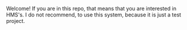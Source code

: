 Welcome!
If you are in this repo, that means that you are interested in HMS's. I do not recommend, to use this system, because it is just a test project.
